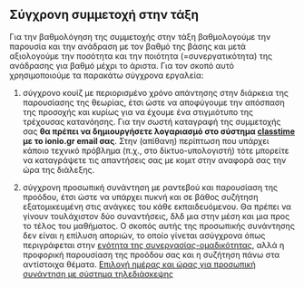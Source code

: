 ## Σύγχρονη συμμετοχή στην τάξη
Για την βαθμολόγηση της συμμετοχής στην τάξη βαθμολογούμε την παρουσία και την ανάδραση με τον βαθμό της βάσης και μετά αξιολογούμε την ποσότητα και την ποιότητα (=συνεργατικότητα) της ανάδρασης για βαθμό μέχρι το άριστα. Για τον σκοπό αυτό χρησιμοποιούμε τα παρακάτω σύγχρονα εργαλεία: 

1) σύγχρονο κουίζ με περιορισμένο χρόνο απάντησης στην διάρκεια της παρουσίασης της θεωρίας, έτσι ώστε να αποφύγουμε την απόσπαση της προσοχής και κυρίως για να έχουμε ένα στιγμιότυπο της τρέχουσας κατανόησης. Για την σωστή καταγραφή της συμμετοχής σας **θα πρέπει να δημιουργήσετε λογαριασμό στο σύστημα [classtime](https://www.classtime.com/student/login/) με το ionio.gr email σας**. Στην (απίθανη) περίπτωση που υπάρχει κάποιο τεχνικό πρόβλημα (π.χ., στο δίκτυο-υπολογιστή) τότε μπορείτε να καταγράψετε τις απαντήσεις σας με κομιτ στην αναφορά σας την ώρα της διάλεξης.

2) σύγχρονη προσωπική συνάντηση με ραντεβού και παρουσίαση της προόδου, έτσι ώστε να υπάρχει πυκνή και σε βάθος συζήτηση εξατομικευμένη στις ανάγκες του κάθε εκπαιδευόμενου. Θα πρέπει να γίνουν τουλάχιστον δύο συναντήσεις, δλδ μια στην μέση και μια προς το τέλος του μαθήματος. Ο σκοπός αυτής της προσωπικής συνάντησης δεν είναι η επίλυση αποριών, το οποίο γίνεται ασύγχρονα όπως περιγράφεται στην [ενότητα της συνεργασίας-ομαδικότητας](https://courses-ionio.github.ιο/help/teamwork/), αλλά η προφορική παρουσίαση της προόδου σας και η συζήτηση πάνω στα αντίστοιχα θέματα. [Επιλογή ημέρας και ώρας για προσωπική συνάντηση με σύστημα τηλεδιάσκεψης](https://vita.epidro.me/about/)

